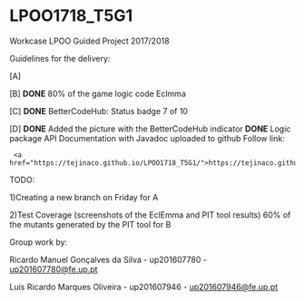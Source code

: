 # LPOO1718_T5G1
Workcase LPOO
Guided Project 2017/2018

Guidelines for the delivery:

[A] 

[B]  __DONE__ 80% of the game logic code Eclmma 

[C]  __DONE__ BetterCodeHub: Status badge 7 of 10

[D]  __DONE__ Added the picture with the BetterCodeHub indicator
     __DONE__ Logic package API Documentation with Javadoc uploaded to github
     Follow link:
     
     <a href="https://tejinaco.github.io/LPOO1718_T5G1/">https://tejinaco.github.io/LPOO1718_T5G1/</a>


TODO:

1)Creating a new branch on Friday for A

2)Test Coverage (screenshots of the EclEmma and PIT tool results)
60% of the mutants generated by the PIT tool for B

Group work by:

Ricardo Manuel Gonçalves da Silva - up201607780 - up201607780@fe.up.pt 

Luís Ricardo Marques Oliveira - up201607946 - up201607946@fe.up.pt

